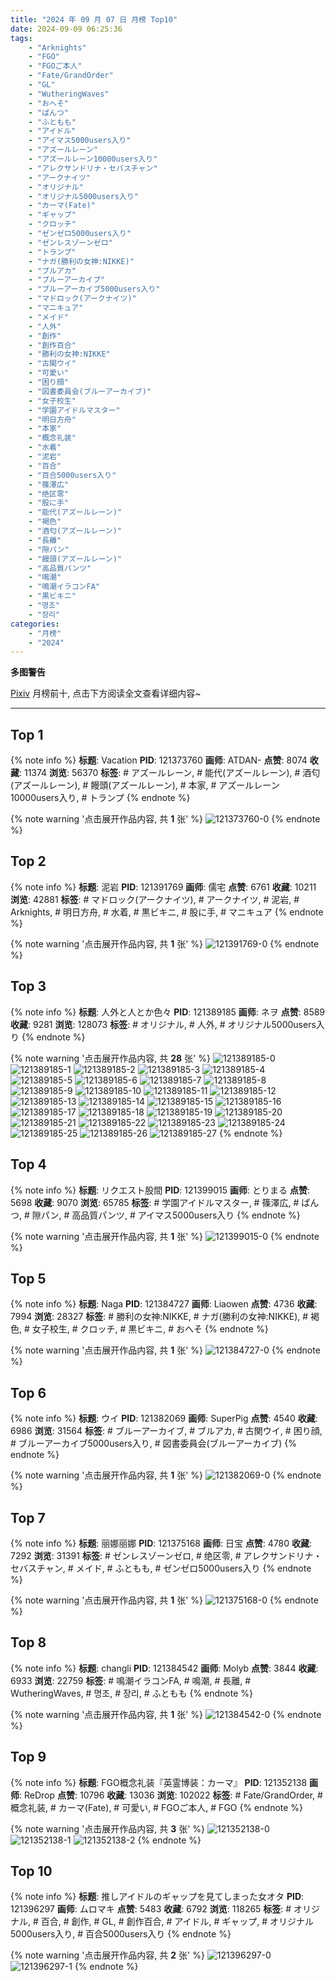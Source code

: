 ```yaml
---
title: "2024 年 09 月 07 日 月榜 Top10"
date: 2024-09-09 06:25:36
tags:
    - "Arknights"
    - "FGO"
    - "FGOご本人"
    - "Fate/GrandOrder"
    - "GL"
    - "WutheringWaves"
    - "おへそ"
    - "ぱんつ"
    - "ふともも"
    - "アイドル"
    - "アイマス5000users入り"
    - "アズールレーン"
    - "アズールレーン10000users入り"
    - "アレクサンドリナ・セバスチャン"
    - "アークナイツ"
    - "オリジナル"
    - "オリジナル5000users入り"
    - "カーマ(Fate)"
    - "ギャップ"
    - "クロッチ"
    - "ゼンゼロ5000users入り"
    - "ゼンレスゾーンゼロ"
    - "トランプ"
    - "ナガ(勝利の女神:NIKKE)"
    - "ブルアカ"
    - "ブルーアーカイブ"
    - "ブルーアーカイブ5000users入り"
    - "マドロック(アークナイツ)"
    - "マニキュア"
    - "メイド"
    - "人外"
    - "創作"
    - "創作百合"
    - "勝利の女神:NIKKE"
    - "古関ウイ"
    - "可愛い"
    - "困り顔"
    - "図書委員会(ブルーアーカイブ)"
    - "女子校生"
    - "学園アイドルマスター"
    - "明日方舟"
    - "本家"
    - "概念礼装"
    - "水着"
    - "泥岩"
    - "百合"
    - "百合5000users入り"
    - "篠澤広"
    - "绝区零"
    - "股に手"
    - "能代(アズールレーン)"
    - "褐色"
    - "酒匂(アズールレーン)"
    - "長離"
    - "隙パン"
    - "饅頭(アズールレーン)"
    - "高品質パンツ"
    - "鳴潮"
    - "鳴潮イラコンFA"
    - "黒ビキニ"
    - "명조"
    - "장리"
categories:
    - "月榜"
    - "2024"
---
```


<i class="fa fa-triangle-exclamation"></i>**多图警告**<i class="fa fa-triangle-exclamation"></i>

[Pixiv](https://www.pixiv.net/) 月榜前十, 点击下方阅读全文查看详细内容~

<!-- more -->

---

## Top 1

{% note info %}
**标题**: Vacation
**PID**: 121373760 **画师**: ATDAN-
**点赞**: 8074 **收藏**: 11374 **浏览**: 56370
**标签**: # アズールレーン, # 能代(アズールレーン), # 酒匂(アズールレーン), # 饅頭(アズールレーン), # 本家, # アズールレーン10000users入り, # トランプ
{% endnote %}

{% note warning '点击展开作品内容, 共 **1** 张' %}
![121373760-0](https://i.pixiv.re/img-original/img/2024/08/11/01/08/40/121373760_p0.png)
{% endnote %}

## Top 2

{% note info %}
**标题**: 泥岩
**PID**: 121391769 **画师**: 儒宅
**点赞**: 6761 **收藏**: 10211 **浏览**: 42881
**标签**: # マドロック(アークナイツ), # アークナイツ, # 泥岩, # Arknights, # 明日方舟, # 水着, # 黒ビキニ, # 股に手, # マニキュア
{% endnote %}

{% note warning '点击展开作品内容, 共 **1** 张' %}
![121391769-0](https://i.pixiv.re/img-original/img/2024/08/11/18/00/08/121391769_p0.jpg)
{% endnote %}

## Top 3

{% note info %}
**标题**: 人外と人とか色々
**PID**: 121389185 **画师**: ネヲ
**点赞**: 8589 **收藏**: 9281 **浏览**: 128073
**标签**: # オリジナル, # 人外, # オリジナル5000users入り
{% endnote %}

{% note warning '点击展开作品内容, 共 **28** 张' %}
![121389185-0](https://i.pixiv.re/img-original/img/2024/08/11/16/16/34/121389185_p0.png)
![121389185-1](https://i.pixiv.re/img-original/img/2024/08/11/16/16/34/121389185_p1.png)
![121389185-2](https://i.pixiv.re/img-original/img/2024/08/11/16/16/34/121389185_p2.png)
![121389185-3](https://i.pixiv.re/img-original/img/2024/08/11/16/16/34/121389185_p3.png)
![121389185-4](https://i.pixiv.re/img-original/img/2024/08/11/16/16/34/121389185_p4.png)
![121389185-5](https://i.pixiv.re/img-original/img/2024/08/11/16/16/34/121389185_p5.png)
![121389185-6](https://i.pixiv.re/img-original/img/2024/08/11/16/16/34/121389185_p6.png)
![121389185-7](https://i.pixiv.re/img-original/img/2024/08/11/16/16/34/121389185_p7.png)
![121389185-8](https://i.pixiv.re/img-original/img/2024/08/11/16/16/34/121389185_p8.png)
![121389185-9](https://i.pixiv.re/img-original/img/2024/08/11/16/16/34/121389185_p9.png)
![121389185-10](https://i.pixiv.re/img-original/img/2024/08/11/16/16/34/121389185_p10.png)
![121389185-11](https://i.pixiv.re/img-original/img/2024/08/11/16/16/34/121389185_p11.png)
![121389185-12](https://i.pixiv.re/img-original/img/2024/08/11/16/16/34/121389185_p12.png)
![121389185-13](https://i.pixiv.re/img-original/img/2024/08/11/16/16/34/121389185_p13.png)
![121389185-14](https://i.pixiv.re/img-original/img/2024/08/11/16/16/34/121389185_p14.png)
![121389185-15](https://i.pixiv.re/img-original/img/2024/08/11/16/16/34/121389185_p15.png)
![121389185-16](https://i.pixiv.re/img-original/img/2024/08/11/16/16/34/121389185_p16.png)
![121389185-17](https://i.pixiv.re/img-original/img/2024/08/11/16/16/34/121389185_p17.png)
![121389185-18](https://i.pixiv.re/img-original/img/2024/08/11/16/16/34/121389185_p18.png)
![121389185-19](https://i.pixiv.re/img-original/img/2024/08/11/16/16/34/121389185_p19.png)
![121389185-20](https://i.pixiv.re/img-original/img/2024/08/11/16/16/34/121389185_p20.png)
![121389185-21](https://i.pixiv.re/img-original/img/2024/08/11/16/16/34/121389185_p21.png)
![121389185-22](https://i.pixiv.re/img-original/img/2024/08/11/16/16/34/121389185_p22.png)
![121389185-23](https://i.pixiv.re/img-original/img/2024/08/11/16/16/34/121389185_p23.png)
![121389185-24](https://i.pixiv.re/img-original/img/2024/08/11/16/16/34/121389185_p24.png)
![121389185-25](https://i.pixiv.re/img-original/img/2024/08/11/16/16/34/121389185_p25.png)
![121389185-26](https://i.pixiv.re/img-original/img/2024/08/11/16/16/34/121389185_p26.png)
![121389185-27](https://i.pixiv.re/img-original/img/2024/08/11/16/16/34/121389185_p27.png)
{% endnote %}

## Top 4

{% note info %}
**标题**: リクエスト股間
**PID**: 121399015 **画师**: とりまる
**点赞**: 5698 **收藏**: 9070 **浏览**: 65785
**标签**: # 学園アイドルマスター, # 篠澤広, # ぱんつ, # 隙パン, # 高品質パンツ, # アイマス5000users入り
{% endnote %}

{% note warning '点击展开作品内容, 共 **1** 张' %}
![121399015-0](https://i.pixiv.re/img-original/img/2024/08/11/22/00/27/121399015_p0.jpg)
{% endnote %}

## Top 5

{% note info %}
**标题**: Naga
**PID**: 121384727 **画师**: Liaowen
**点赞**: 4736 **收藏**: 7994 **浏览**: 28327
**标签**: # 勝利の女神:NIKKE, # ナガ(勝利の女神:NIKKE), # 褐色, # 女子校生, # クロッチ, # 黒ビキニ, # おへそ
{% endnote %}

{% note warning '点击展开作品内容, 共 **1** 张' %}
![121384727-0](https://i.pixiv.re/img-original/img/2024/08/11/12/39/01/121384727_p0.png)
{% endnote %}

## Top 6

{% note info %}
**标题**: ウイ
**PID**: 121382069 **画师**: SuperPig
**点赞**: 4540 **收藏**: 6986 **浏览**: 31564
**标签**: # ブルーアーカイブ, # ブルアカ, # 古関ウイ, # 困り顔, # ブルーアーカイブ5000users入り, # 図書委員会(ブルーアーカイブ)
{% endnote %}

{% note warning '点击展开作品内容, 共 **1** 张' %}
![121382069-0](https://i.pixiv.re/img-original/img/2024/08/11/10/30/01/121382069_p0.png)
{% endnote %}

## Top 7

{% note info %}
**标题**: 丽娜丽娜
**PID**: 121375168 **画师**: 日宝
**点赞**: 4780 **收藏**: 7292 **浏览**: 31391
**标签**: # ゼンレスゾーンゼロ, # 绝区零, # アレクサンドリナ・セバスチャン, # メイド, # ふともも, # ゼンゼロ5000users入り
{% endnote %}

{% note warning '点击展开作品内容, 共 **1** 张' %}
![121375168-0](https://i.pixiv.re/img-original/img/2024/08/11/02/12/07/121375168_p0.jpg)
{% endnote %}

## Top 8

{% note info %}
**标题**: changli
**PID**: 121384542 **画师**: Molyb
**点赞**: 3844 **收藏**: 6933 **浏览**: 22759
**标签**: # 鳴潮イラコンFA, # 鳴潮, # 長離, # WutheringWaves, # 명조, # 장리, # ふともも
{% endnote %}

{% note warning '点击展开作品内容, 共 **1** 张' %}
![121384542-0](https://i.pixiv.re/img-original/img/2024/08/11/12/30/04/121384542_p0.png)
{% endnote %}

## Top 9

{% note info %}
**标题**: FGO概念礼装『英霊博装：カーマ』
**PID**: 121352138 **画师**: ReDrop
**点赞**: 10796 **收藏**: 13036 **浏览**: 102022
**标签**: # Fate/GrandOrder, # 概念礼装, # カーマ(Fate), # 可愛い, # FGOご本人, # FGO
{% endnote %}

{% note warning '点击展开作品内容, 共 **3** 张' %}
![121352138-0](https://i.pixiv.re/img-original/img/2024/08/10/13/02/18/121352138_p0.png)
![121352138-1](https://i.pixiv.re/img-original/img/2024/08/10/13/02/18/121352138_p1.png)
![121352138-2](https://i.pixiv.re/img-original/img/2024/08/10/13/02/18/121352138_p2.png)
{% endnote %}

## Top 10

{% note info %}
**标题**: 推しアイドルのギャップを見てしまった女オタ
**PID**: 121396297 **画师**: ムロマキ
**点赞**: 5483 **收藏**: 6792 **浏览**: 118265
**标签**: # オリジナル, # 百合, # 創作, # GL, # 創作百合, # アイドル, # ギャップ, # オリジナル5000users入り, # 百合5000users入り
{% endnote %}

{% note warning '点击展开作品内容, 共 **2** 张' %}
![121396297-0](https://i.pixiv.re/img-original/img/2024/08/11/20/36/26/121396297_p0.jpg)
![121396297-1](https://i.pixiv.re/img-original/img/2024/08/11/20/36/26/121396297_p1.jpg)
{% endnote %}
